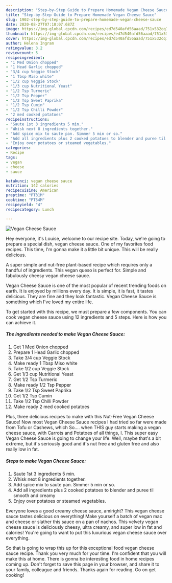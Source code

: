 ```yaml
---
description: "Step-by-Step Guide to Prepare Homemade Vegan Cheese Sauce"
title: "Step-by-Step Guide to Prepare Homemade Vegan Cheese Sauce"
slug: 1902-step-by-step-guide-to-prepare-homemade-vegan-cheese-sauce
date: 2020-08-27T07:10:07.687Z
image: https://img-global.cpcdn.com/recipes/ed7d540afd56aaad/751x532cq70/vegan-cheese-sauce-recipe-main-photo.jpg
thumbnail: https://img-global.cpcdn.com/recipes/ed7d540afd56aaad/751x532cq70/vegan-cheese-sauce-recipe-main-photo.jpg
cover: https://img-global.cpcdn.com/recipes/ed7d540afd56aaad/751x532cq70/vegan-cheese-sauce-recipe-main-photo.jpg
author: Helena Ingram
ratingvalue: 3.2
reviewcount: 5
recipeingredient:
- "1 Med Onion chopped"
- "1 Head Garlic chopped"
- "3/4 cup Veggie Stock"
- "1 Tbsp Miso white"
- "1/2 cup Veggie Stock"
- "1/3 cup Nutritional Yeast"
- "1/2 Tsp Turmeric"
- "1/2 Tsp Pepper"
- "1/2 Tsp Sweet Paprika"
- "1/2 Tsp Cumin"
- "1/2 Tsp Chilli Powder"
- "2 med cooked potatoes"
recipeinstructions:
- "Saute 1st 3 ingredients 5 min."
- "Whisk next 8 ingredients together."
- "Add spice mix to saute pan. Simmer 5 min or so."
- "Add all ingredients plus 2 cooked potatoes to blender and puree til smooth and creamy"
- "Enjoy over potatoes or steamed vegetables."
categories:
- Recipe
tags:
- vegan
- cheese
- sauce

katakunci: vegan cheese sauce 
nutrition: 142 calories
recipecuisine: American
preptime: "PT31M"
cooktime: "PT54M"
recipeyield: "4"
recipecategory: Lunch

---
```



![Vegan Cheese Sauce](https://img-global.cpcdn.com/recipes/ed7d540afd56aaad/751x532cq70/vegan-cheese-sauce-recipe-main-photo.jpg)

Hey everyone, it's Louise, welcome to our recipe site. Today, we're going to prepare a special dish, vegan cheese sauce. One of my favorites food recipes. This time, I'm gonna make it a little bit unique. This will be really delicious.

A super simple and nut-free plant-based recipe which requires only a handful of ingredients. This vegan queso is perfect for. Simple and fabulously cheesy vegan cheese sauce.

Vegan Cheese Sauce is one of the most popular of recent trending foods on earth. It is enjoyed by millions every day. It is simple, it is fast, it tastes delicious. They are fine and they look fantastic. Vegan Cheese Sauce is something which I've loved my entire life.


To get started with this recipe, we must prepare a few components. You can cook vegan cheese sauce using 12 ingredients and 5 steps. Here is how you can achieve it.

<!--inarticleads1-->

##### The ingredients needed to make Vegan Cheese Sauce:

1. Get 1 Med Onion chopped
1. Prepare 1 Head Garlic chopped
1. Take 3/4 cup Veggie Stock
1. Make ready 1 Tbsp Miso white
1. Take 1/2 cup Veggie Stock
1. Get 1/3 cup Nutritional Yeast
1. Get 1/2 Tsp Turmeric
1. Make ready 1/2 Tsp Pepper
1. Take 1/2 Tsp Sweet Paprika
1. Get 1/2 Tsp Cumin
1. Take 1/2 Tsp Chilli Powder
1. Make ready 2 med cooked potatoes


Plus, three delicious recipes to make with this Nut-Free Vegan Cheese Sauce! Now most Vegan Cheese Sauce recipes I had tried so far were made from Tofu or Cashews, which So…. when THIS guy starts making a vegan cheese sauce, with Carrots and Potatoes of all things, I. This super easy Vegan Cheese Sauce is going to change your life. Well, maybe that&#39;s a bit extreme, but it&#39;s seriously good and it&#39;s nut free and gluten free and also really low in fat. 

<!--inarticleads2-->

##### Steps to make Vegan Cheese Sauce:

1. Saute 1st 3 ingredients 5 min.
1. Whisk next 8 ingredients together.
1. Add spice mix to saute pan. Simmer 5 min or so.
1. Add all ingredients plus 2 cooked potatoes to blender and puree til smooth and creamy
1. Enjoy over potatoes or steamed vegetables.


Everyone loves a good creamy cheese sauce, amiright? This vegan cheese sauce tastes delicious on everything! Make yourself a batch of vegan mac and cheese or slather this sauce on a pan of nachos. This velvety vegan cheese sauce is deliciously cheesy, ultra creamy, and super low in fat and calories! You&#39;re going to want to put this luxurious vegan cheese sauce over everything. 

So that is going to wrap this up for this exceptional food vegan cheese sauce recipe. Thank you very much for your time. I'm confident that you will make this at home. There is gonna be interesting food in home recipes coming up. Don't forget to save this page in your browser, and share it to your family, colleague and friends. Thanks again for reading. Go on get cooking!
